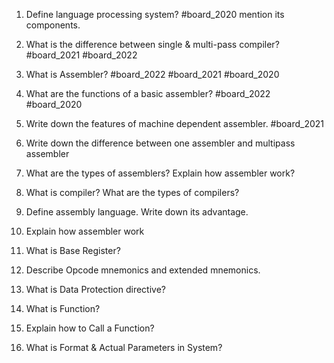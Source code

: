 1. Define language processing system? #board_2020 mention its components.
2. What is the difference between single & multi-pass compiler? #board_2021 #board_2022 
3. What is Assembler? #board_2022 #board_2021 #board_2020 
4. What are the functions of a basic assembler? #board_2022 #board_2020  
5. Write down the features of machine dependent assembler. #board_2021 

6. Write down the difference between one assembler and multipass assembler
7. What are the types of assemblers? Explain how assembler work?
8. What is compiler? What are the types of compilers?
9. Define assembly language. Write down its advantage.
10. Explain how assembler work
11. What is Base Register?
12. Describe Opcode mnemonics and extended mnemonics.
13. What is Data Protection directive?
14. What is Function?
15. Explain how to Call a Function?
16. What is Format & Actual Parameters in System?
